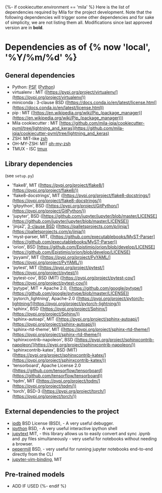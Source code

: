{%- if cookiecutter.environment == 'mila' %}
Here is the list of dependencies required by Mila for the project development.
Note that the following dependencies will trigger some other dependencies and for sake of simplicity,
we are not listing them all. Modifications since last approved version are in **bold**.

# Dependencies as of {% now 'local', '%Y/%m/%d' %}

## General dependencies

* Python: [PSF](https://docs.python.org/3/license.html#psf-license) ([Python](https://www.python.org/))
* virtualenv : MIT ([https://pypi.org/project/virtualenv/](https://pypi.org/project/virtualenv/))
* miniconda : 3-clause BSD ([https://docs.conda.io/en/latest/license.html](https://docs.conda.io/en/latest/license.html))
* pip : MIT ([https://en.wikipedia.org/wiki/Pip_(package_manager)](https://en.wikipedia.org/wiki/Pip_(package_manager)))
* Mila cookiecutter : MIT [https://github.com/mila-iqia/cookiecutter-pyml/tree/lightning_and_keras](https://github.com/mila-iqia/cookiecutter-pyml/tree/lightning_and_keras)
* ZSH: MIT-like [zsh](http://zsh.sourceforge.net/)
* OH-MY-ZSH: MIT [oh-my-zsh](https://github.com/ohmyzsh/ohmyzsh/)
* TMUX - ISC [tmux](https://github.com/tmux/tmux/)

## Library dependencies
(see `setup.py`)

* 'flake8', MIT ([https://pypi.org/project/flake8/](https://pypi.org/project/flake8/))
* 'flake8-docstrings', MIT ([https://pypi.org/project/flake8-docstrings/](https://pypi.org/project/flake8-docstrings/))
* 'gitpython', BSD ([https://pypi.org/project/GitPython/](https://pypi.org/project/GitPython/))
* 'jupyter', BSD ([https://github.com/jupyter/jupyter/blob/master/LICENSE](https://github.com/jupyter/jupyter/blob/master/LICENSE))
* 'jinja2', [3-clause BSD](https://jinja.palletsprojects.com/en/3.1.x/license/) ([https://palletsprojects.com/p/jinja/](https://palletsprojects.com/p/jinja/))
* 'myst-parser, MIT, ([https://github.com/executablebooks/MyST-Parser](https://github.com/executablebooks/MyST-Parser))
* 'orion', BSD [https://github.com/Epistimio/orion/blob/develop/LICENSE](https://github.com/Epistimio/orion/blob/develop/LICENSE)
* 'pyyaml', MIT ([https://pypi.org/project/PyYAML/](https://pypi.org/project/PyYAML/))
* 'pytest', MIT ([https://pypi.org/project/pytest/](https://pypi.org/project/pytest/))
* 'pytest-cov', BSD (MIT) ([https://pypi.org/project/pytest-cov/](https://pypi.org/project/pytest-cov/))
* 'pytype', MIT + Apache 2.0, ([https://github.com/google/pytype/](https://github.com/google/pytype/blob/master/LICENSE))
* 'pytorch_lightning', Apache-2.0 ([https://pypi.org/project/pytorch-lightning/](https://pypi.org/project/pytorch-lightning/))
* 'sphinx', BSD ([https://pypi.org/project/Sphinx/](https://pypi.org/project/Sphinx/))
* 'sphinx-autoapi', MIT ([https://pypi.org/project/sphinx-autoapi/](https://pypi.org/project/sphinx-autoapi/))
* 'sphinx-rtd-theme', MIT ([https://pypi.org/project/sphinx-rtd-theme/](https://pypi.org/project/sphinx-rtd-theme/))
* 'sphinxcontrib-napoleon', BSD ([https://pypi.org/project/sphinxcontrib-napoleon/](https://pypi.org/project/sphinxcontrib-napoleon/))
* 'sphinxcontrib-katex', BSD (MIT) ([https://pypi.org/project/sphinxcontrib-katex/](https://pypi.org/project/sphinxcontrib-katex/))
* 'tensorboard', Apache License 2.0 ([https://github.com/tensorflow/tensorboard](https://github.com/tensorflow/tensorboard))
* 'tqdm', MIT ([https://pypi.org/project/tqdm/](https://pypi.org/project/tqdm/))
* 'torch', BSD-3 ([https://pypi.org/project/torch/](https://pypi.org/project/torch/))

## External dependencies to the project

* [ipdb](https://pypi.org/project/ipdb/) BSD License (BSD), - A very useful debugger.
* [ipython](https://pypi.org/project/ipython/) BSD, - A very useful interactive ipython shell
* [jupytext](https://jupytext.readthedocs.io/en/latest/index.html)  MIT, - this library allows us to easily convert and sync .ipynb and .py files simultaneously - very useful for notebooks without needing a browser.
* [pepermill](https://papermill.readthedocs.io/en/latest/) BSD, - very useful for running jupyter notebooks end-to-end directly from the CLI
* [jupyter-vim-binding](https://github.com/lambdalisue/jupyter-vim-binding), MIT

## Pre-trained models

* ADD IF USED 
{%- endif %}
